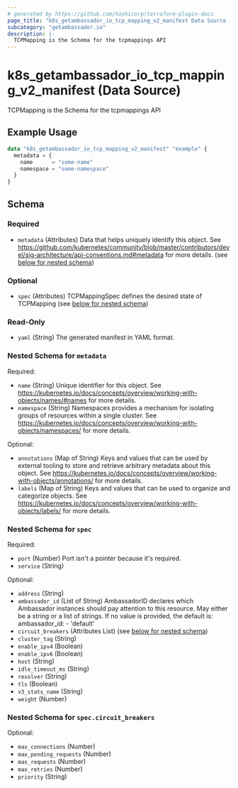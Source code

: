 ```yaml
---
# generated by https://github.com/hashicorp/terraform-plugin-docs
page_title: "k8s_getambassador_io_tcp_mapping_v2_manifest Data Source - terraform-provider-k8s"
subcategory: "getambassador.io"
description: |-
  TCPMapping is the Schema for the tcpmappings API
---
```


# k8s_getambassador_io_tcp_mapping_v2_manifest (Data Source)

TCPMapping is the Schema for the tcpmappings API

## Example Usage

```terraform
data "k8s_getambassador_io_tcp_mapping_v2_manifest" "example" {
  metadata = {
    name      = "some-name"
    namespace = "some-namespace"
  }
}
```

<!-- schema generated by tfplugindocs -->
## Schema

### Required

- `metadata` (Attributes) Data that helps uniquely identify this object. See https://github.com/kubernetes/community/blob/master/contributors/devel/sig-architecture/api-conventions.md#metadata for more details. (see [below for nested schema](#nestedatt--metadata))

### Optional

- `spec` (Attributes) TCPMappingSpec defines the desired state of TCPMapping (see [below for nested schema](#nestedatt--spec))

### Read-Only

- `yaml` (String) The generated manifest in YAML format.

<a id="nestedatt--metadata"></a>
### Nested Schema for `metadata`

Required:

- `name` (String) Unique identifier for this object. See https://kubernetes.io/docs/concepts/overview/working-with-objects/names/#names for more details.
- `namespace` (String) Namespaces provides a mechanism for isolating groups of resources within a single cluster. See https://kubernetes.io/docs/concepts/overview/working-with-objects/namespaces/ for more details.

Optional:

- `annotations` (Map of String) Keys and values that can be used by external tooling to store and retrieve arbitrary metadata about this object. See https://kubernetes.io/docs/concepts/overview/working-with-objects/annotations/ for more details.
- `labels` (Map of String) Keys and values that can be used to organize and categorize objects. See https://kubernetes.io/docs/concepts/overview/working-with-objects/labels/ for more details.


<a id="nestedatt--spec"></a>
### Nested Schema for `spec`

Required:

- `port` (Number) Port isn't a pointer because it's required.
- `service` (String)

Optional:

- `address` (String)
- `ambassador_id` (List of String) AmbassadorID declares which Ambassador instances should pay attention to this resource. May either be a string or a list of strings. If no value is provided, the default is: ambassador_id: - 'default'
- `circuit_breakers` (Attributes List) (see [below for nested schema](#nestedatt--spec--circuit_breakers))
- `cluster_tag` (String)
- `enable_ipv4` (Boolean)
- `enable_ipv6` (Boolean)
- `host` (String)
- `idle_timeout_ms` (String)
- `resolver` (String)
- `tls` (Boolean)
- `v3_stats_name` (String)
- `weight` (Number)

<a id="nestedatt--spec--circuit_breakers"></a>
### Nested Schema for `spec.circuit_breakers`

Optional:

- `max_connections` (Number)
- `max_pending_requests` (Number)
- `max_requests` (Number)
- `max_retries` (Number)
- `priority` (String)

